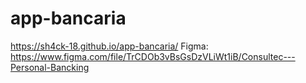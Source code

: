 # app-bancaria

https://sh4ck-18.github.io/app-bancaria/
Figma: https://www.figma.com/file/TrCDOb3vBsGsDzVLiWt1iB/Consultec---Personal-Bancking
